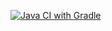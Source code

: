 [![Java CI with Gradle](https://github.com/wbposha/patterns1.1/actions/workflows/gradle.yml/badge.svg)](https://github.com/wbposha/patterns1.1/actions/workflows/gradle.yml)
